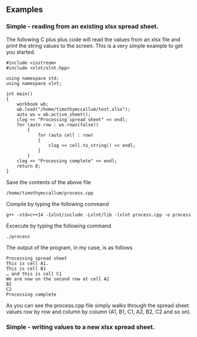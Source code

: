 ## Examples
### Simple - reading from an existing xlsx spread sheet.
The following C plus plus code will read the values from an xlsx file and print the string values to the screen. This is a very simple example to get you started.

```
#include <iostream>
#include <xlnt/xlnt.hpp>

using namespace std;
using namespace xlnt;

int main()
{
	workbook wb;
	wb.load("/home/timothymccallum/test.xlsx");
    auto ws = wb.active_sheet();
    clog << "Processing spread sheet" << endl;
	for (auto row : ws.rows(false)) 
		{ 
			for (auto cell : row) 
			{ 
			    clog << cell.to_string() << endl;
			}
		}
	clog << "Processing complete" << endl;
	return 0;
}
```
Save the contents of the above file 
```
/home/timothymccallum/process.cpp
```
Compile by typing the following command
```
g++ -std=c++14 -Ixlnt/include -Lxlnt/lib -lxlnt process.cpp -o process
```
Excecute by typing the following command
```
./process
```
The output of the program, in my case, is as follows
```
Processing spread sheet
This is cell A1.
This is cell B1
… and this is cell C1
We are now on the second row at cell A2
B2
C2
Processing complete
```
As you can see the process.cpp file simply walks through the spread sheet values row by row and column by column (A1, B1, C1, A2, B2, C2 and so on).

### Simple - writing values to a new xlsx spread sheet.

